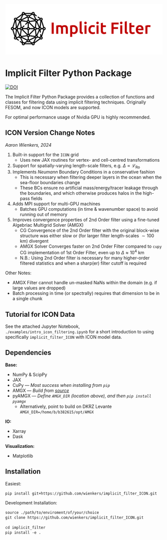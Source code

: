 
![Logo](logo.png)

# Implicit Filter Python Package

[![DOI](https://zenodo.org/badge/DOI/10.5281/zenodo.10907365.svg)](https://doi.org/10.5281/zenodo.10907365)

The Implicit Filter Python Package provides a collection of functions and classes for filtering data using implicit filtering techniques.
Originally FESOM, and now ICON models are supported.

For optimal performance usage of Nvidia GPU is highly recommended.

## ICON Version Change Notes
_Aaron Wienkers, 2024_

1. Built-in support for the `ICON` grid
    - Uses new JAX routines for vertex- and cell-centred transformations
2. Support for spatially-varying length-scale filters, e.g. $\Delta \propto \mathcal{L}_\mathrm{Ro}$
3. Implements _Neumann_ Boundary Conditions in a conservative fashion
    - This is necessary when filtering deeper layers in the ocean when the sea-floor boundaries change
    - These BCs ensure no artificial mass/energy/tracer leakage through the boundaries, and which otherwise produces halos in the high-pass fields
4. Adds MPI support for multi-GPU machines
    - Batches GPU computations (in time & wavenumber space) to avoid running out of memory
5. Improves convergence properties of 2nd Order filter using a fine-tuned Algebriac Multigrid Solver (AMGX)
    - CG Convergence of the 2nd Order filter with the original block-wise structure was either slow or (for larger filter length-scales $\sim 100$ km) divergent
    - AMGX Solver Converges faster on 2nd Order Filter compared to `cupy` CG implementation of 1st Order Filter, even up to $\Delta \approx 10^4$ km
    - N.B.: Using 2nd Order filter is necessary for many higher-order filtered statistics and when a sharp(er) filter cutoff is required

Other Notes:
- AMGX Filter cannot handle un-masked NaNs within the domain (e.g. if large values are dropped)
- Batch processing in time (or spectrally) requires that dimension to be in a single chunk 

## Tutorial for ICON Data

See the attached Jupyter Notebook, `./examples/intro_icon_filtering.ipynb` for a short introduction to using specifically `implicit_filter_ICON` with ICON model data.


## Dependencies

**Base:** 
- NumPy & ScipPy
- JAX
- CuPy — _Most success when installing from `pip`_
- AMGX — _Build from [source](https://github.com/NVIDIA/AMGX/tree/main)_
- pyAMGX — _Define `AMGX_DIR` (location above), and then `pip install pyamgx`_
    - Alternatively, point to build on DKRZ Levante `AMGX_DIR=/home/b/b382615/opt/AMGX`

**IO:** 
- Xarray
- Dask

**Visualization:** 
- Matplotlib




## Installation
Easiest:
```shell
pip install git+https://github.com/wienkers/implicit_filter_ICON.git
```

Development Installation: 
```shell
source ./path/to/enviroment/of/your/choice
git clone https://github.com/wienkers/implicit_filter_ICON.git

cd implicit_filter
pip install -e .
```


